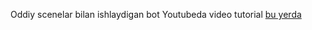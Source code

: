 Oddiy scenelar bilan ishlaydigan bot
Youtubeda video tutorial [bu yerda](https://www.youtube.com/watch?v=j4ZfTtbTPdk)